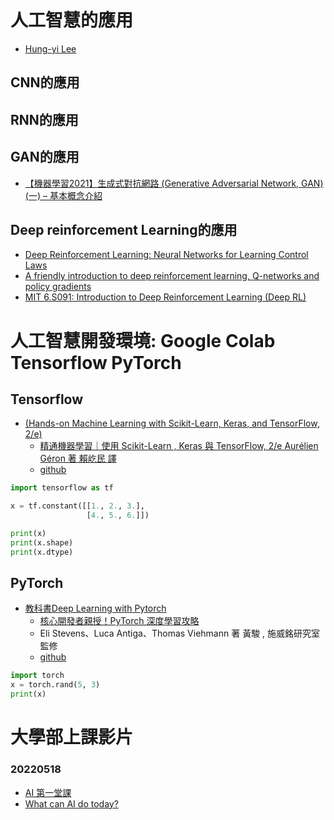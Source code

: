 # 人工智慧的應用
- [Hung-yi Lee](https://www.youtube.com/c/HungyiLeeNTU)

## CNN的應用
## RNN的應用
## GAN的應用

- [【機器學習2021】生成式對抗網路 (Generative Adversarial Network, GAN) (一) – 基本概念介紹](https://www.youtube.com/watch?v=4OWp0wDu6Xw)
## Deep reinforcement Learning的應用
- [Deep Reinforcement Learning: Neural Networks for Learning Control Laws](https://www.youtube.com/watch?v=IUiKAD6cuTA)
- [A friendly introduction to deep reinforcement learning, Q-networks and policy gradients](https://www.youtube.com/watch?v=SgC6AZss478)
- [MIT 6.S091: Introduction to Deep Reinforcement Learning (Deep RL)](https://www.youtube.com/watch?v=zR11FLZ-O9M)

# 人工智慧開發環境: Google Colab   Tensorflow PyTorch

## Tensorflow 
- [(Hands-on Machine Learning with Scikit-Learn, Keras, and TensorFlow, 2/e)]()
  - [精通機器學習｜使用 Scikit-Learn , Keras 與 TensorFlow, 2/e  Aurélien Géron 著 賴屹民 譯](https://www.tenlong.com.tw/products/9789865024345?list_name=srh)
  - [github](https://github.com/ageron/handson-ml2)
```python
import tensorflow as tf

x = tf.constant([[1., 2., 3.],
                 [4., 5., 6.]])

print(x)
print(x.shape)
print(x.dtype)
```
## PyTorch
- [教科書Deep Learning with Pytorch](https://www.manning.com/books/deep-learning-with-pytorch)
  - [核心開發者親授！PyTorch 深度學習攻略](https://www.tenlong.com.tw/products/9789863126737?list_name=srh)
  - Eli Stevens、Luca Antiga、Thomas Viehmann 著 黃駿 , 施威銘研究室 監修
  - [github](https://github.com/deep-learning-with-pytorch/dlwpt-code)

```PYTHON
import torch
x = torch.rand(5, 3)
print(x)
```


# 大學部上課影片

### 20220518
- [AI 第一堂課](https://youtu.be/rLx7wMWAH7g)
- [What can AI do today? ](https://youtu.be/HxfMbrolH4g)
